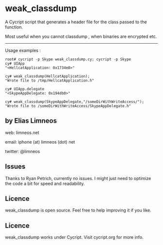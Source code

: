 weak_classdump
==============
A Cycript script that generates a header file for the class passed to the function.

Most useful when you cannot classdump , when binaries are encrypted etc.

-------------------------------
Usage examples : 

	root# cycript -p Skype weak_classdump.cy; cycript -p Skype
	cy# UIApp
	"<HellcatApplication: 0x1734e0>"

	cy# weak_classdump(HellcatApplication);
	"Wrote file to /tmp/HellcatApplication.h"
	
	cy# UIApp.delegate
	"<SkypeAppDelegate: 0x194db0>"
	
	cy# weak_classdump(SkypeAppDelegate,"/someDirWithWriteAccess/");
	"Wrote file to /someDirWithWriteAccess/SkypeAppDelegate.h"
	
	


	
by Elias Limneos
----------------
web: limneos.net

email: iphone (at) limneos (dot) net

twitter: @limneos

Issues
-----------
Thanks to Ryan Petrich, currently no issues. I might just need to optimize the code a bit for speed and readability.

Licence
-----------

weak_classdump is open source. Feel free to help improving it if you like.

Licence
-----------
weak_classdump works under Cycript. Visit cycript.org for more info.




